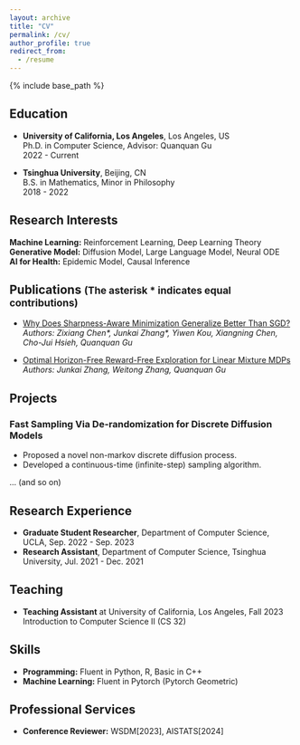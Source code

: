 ```yaml
---
layout: archive
title: "CV"
permalink: /cv/
author_profile: true
redirect_from:
  - /resume
---
```


{% include base_path %}

## Education

- **University of California, Los Angeles**, Los Angeles, US  
  Ph.D. in Computer Science, Advisor: Quanquan Gu  
  2022 - Current

- **Tsinghua University**, Beijing, CN  
  B.S. in Mathematics, Minor in Philosophy  
  2018 - 2022

## Research Interests

**Machine Learning:** Reinforcement Learning, Deep Learning Theory  
**Generative Model:** Diffusion Model, Large Language Model, Neural ODE  
**AI for Health:** Epidemic Model, Causal Inference

## Publications <small>(The asterisk * indicates equal contributions)</small>

- [Why Does Sharpness-Aware Minimization Generalize Better Than SGD?](https://arxiv.org/abs/2310.07269)  
  *Authors: Zixiang Chen\*, Junkai Zhang\*, Yiwen Kou, Xiangning Chen, Cho-Jui Hsieh, Quanquan Gu*  


- [Optimal Horizon-Free Reward-Free Exploration for Linear Mixture MDPs](https://arxiv.org/abs/2303.10165)  
  *Authors: Junkai Zhang, Weitong Zhang, Quanquan Gu*  


## Projects

### Fast Sampling Via De-randomization for Discrete Diffusion Models

- Proposed a novel non-markov discrete diffusion process.
- Developed a continuous-time (infinite-step) sampling algorithm.

... (and so on)

## Research Experience

- **Graduate Student Researcher**, Department of Computer Science, UCLA, Sep. 2022 - Sep. 2023
- **Research Assistant**, Department of Computer Science, Tsinghua University, Jul. 2021 - Dec. 2021

## Teaching

- **Teaching Assistant** at University of California, Los Angeles, Fall 2023  
  Introduction to Computer Science II (CS 32)

## Skills

- **Programming:** Fluent in Python, R, Basic in C++
- **Machine Learning:** Fluent in Pytorch (Pytorch Geometric)

## Professional Services

- **Conference Reviewer:** WSDM[2023], AISTATS[2024]

